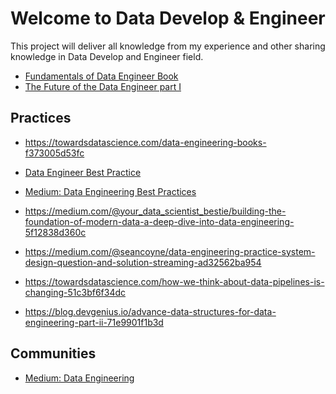 # Welcome to **Data Develop & Engineer**

This project will deliver all knowledge from my experience and other sharing knowledge
in Data Develop and Engineer field.

* [Fundamentals of Data Engineer Book](https://blog.det.life/fundamentals-of-data-engineering-book-key-learning-points-35001380dda6)
* [The Future of the Data Engineer part I](https://medium.com/@AnalyticsAtMeta/the-future-of-the-data-engineer-part-i-32bd125465be)

## Practices

* https://towardsdatascience.com/data-engineering-books-f373005d53fc

* [Data Engineer Best Practice](https://medium.com/@matt_weingarten/data-engineering-best-practices-2a02949b99c4)
* [Medium: Data Engineering Best Practices](https://asrathore08.medium.com/data-engineering-best-practices-164c1e29969d)
* https://medium.com/@your_data_scientist_bestie/building-the-foundation-of-modern-data-a-deep-dive-into-data-engineering-5f12838d360c
* https://medium.com/@seancoyne/data-engineering-practice-system-design-question-and-solution-streaming-ad32562ba954

* https://towardsdatascience.com/how-we-think-about-data-pipelines-is-changing-51c3bf6f34dc

* https://blog.devgenius.io/advance-data-structures-for-data-engineering-part-ii-71e9901f1b3d

## Communities

* [Medium: Data Engineering](https://medium.com/tag/data-engineering)
